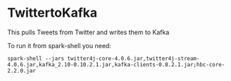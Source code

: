 # TwittertoKafka
This pulls Tweets from Twitter and writes them to Kafka


To run it from spark-shell you need:


```
spark-shell --jars twitter4j-core-4.0.6.jar,twitter4j-stream-4.0.6.jar,kafka_2.10-0.10.2.1.jar,kafka-clients-0.8.2.1.jar;hbc-core-2.2.0.jar
```

